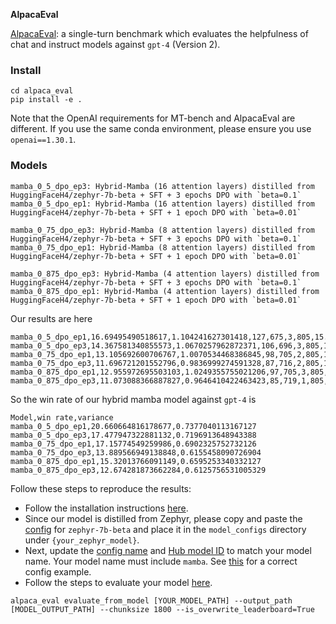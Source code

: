 **AlpacaEval**

[AlpacaEval](https://github.com/tatsu-lab/alpaca_eval): a single-turn benchmark which evaluates the helpfulness of chat and instruct models against `gpt-4` (Version 2).

### Install

```
cd alpaca_eval
pip install -e .
```

Note that the OpenAI requirements for MT-bench and AlpacaEval are different. If you use the same conda environment, please ensure you use `openai==1.30.1`.

### Models

```
mamba_0_5_dpo_ep3: Hybrid-Mamba (16 attention layers) distilled from HuggingFaceH4/zephyr-7b-beta + SFT + 3 epochs DPO with `beta=0.1`
mamba_0_5_dpo_ep1: Hybrid-Mamba (16 attention layers) distilled from HuggingFaceH4/zephyr-7b-beta + SFT + 1 epoch DPO with `beta=0.01`

mamba_0_75_dpo_ep3: Hybrid-Mamba (8 attention layers) distilled from HuggingFaceH4/zephyr-7b-beta + SFT + 3 epochs DPO with `beta=0.1`
mamba_0_75_dpo_ep1: Hybrid-Mamba (8 attention layers) distilled from HuggingFaceH4/zephyr-7b-beta + SFT + 1 epoch DPO with `beta=0.01`

mamba_0_875_dpo_ep3: Hybrid-Mamba (4 attention layers) distilled from HuggingFaceH4/zephyr-7b-beta + SFT + 3 epochs DPO with `beta=0.1`
mamba_0_875_dpo_ep1: Hybrid-Mamba (4 attention layers) distilled from HuggingFaceH4/zephyr-7b-beta + SFT + 1 epoch DPO with `beta=0.01`
```

Our results are here

```
mamba_0_5_dpo_ep1,16.69495490518617,1.104241627301418,127,675,3,805,15.962732919254657,community,1579,20.660664816178677,0.7377040113167127
mamba_0_5_dpo_ep3,14.367581340855573,1.0670257962872371,106,696,3,805,13.354037267080745,community,1550,17.477947322881132,0.7196913648943388
mamba_0_75_dpo_ep1,13.105692600706767,1.0070534468386845,98,705,2,805,12.298136645962733,community,1503,17.15774549259986,0.6902325752732126
mamba_0_75_dpo_ep3,11.696721201552796,0.9836999274591328,87,716,2,805,10.93167701863354,community,1503,13.889566949138848,0.6155458090726904
mamba_0_875_dpo_ep1,12.955972695503103,1.0249355755021206,97,705,3,805,12.236024844720497,community,1593,15.32013766091149,0.6595253340332127
mamba_0_875_dpo_ep3,11.073088366887827,0.9646410422463423,85,719,1,805,10.621118012422361,community,1599,12.674281873662284,0.6125756531005329
```

So the win rate of our hybrid mamba model against `gpt-4` is

```
Model,win rate,variance
mamba_0_5_dpo_ep1,20.660664816178677,0.7377040113167127
mamba_0_5_dpo_ep3,17.477947322881132,0.7196913648943388
mamba_0_75_dpo_ep1,17.15774549259986,0.6902325752732126
mamba_0_75_dpo_ep3,13.889566949138848,0.6155458090726904
mamba_0_875_dpo_ep1,15.32013766091149,0.6595253340332127
mamba_0_875_dpo_ep3,12.674281873662284,0.6125756531005329
```

Follow these steps to reproduce the results:

* Follow the installation instructions [here](https://github.com/tatsu-lab/alpaca_eval#quick-start).
* Since our model is distilled from Zephyr, please copy and paste the [config](https://github.com/tatsu-lab/alpaca_eval/blob/main/src/alpaca_eval/models_configs/zephyr-7b-beta/configs.yaml) for `zephyr-7b-beta` and place it in the `model_configs` directory under `{your_zephyr_model}`.
* Next, update the [config name](https://github.com/tatsu-lab/alpaca_eval/blob/2daa6e11b194653043ca74f735728dc068e04aae/src/alpaca_eval/models_configs/zephyr-7b-beta/configs.yaml#L1) and [Hub model ID](https://github.com/tatsu-lab/alpaca_eval/blob/2daa6e11b194653043ca74f735728dc068e04aae/src/alpaca_eval/models_configs/zephyr-7b-beta/configs.yaml#L5) to match your model name. Your model name must include `mamba`. See [this](https://huggingface.co/JunxiongWang/mamba_0_75_dpo_ep3/blob/main/configs.yaml) for a correct config example.
* Follow the steps to evaluate your model [here](https://github.com/tatsu-lab/alpaca_eval/tree/main#evaluating-a-model).

```
alpaca_eval evaluate_from_model [YOUR_MODEL_PATH] --output_path [MODEL_OUTPUT_PATH] --chunksize 1800 --is_overwrite_leaderboard=True
``` 